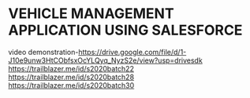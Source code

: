 # VEHICLE MANAGEMENT APPLICATION USING SALESFORCE

video demonstration-https://drive.google.com/file/d/1-J10e9unw3HtCObfsxOcYLQyq_NyzS2e/view?usp=drivesdk
https://trailblazer.me/id/s2020batch22
https://trailblazer.me/id/s2020batch28
https://trailblazer.me/id/s2020batch30
